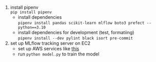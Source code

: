 
1. install pipenv   
    ```pip install pipenv```
    - install dependencies       
        ```pipenv install pandas scikit-learn mlflow boto3 prefect --python==3.10```
    - install dependencies for development (test, formatiing)   
        ```pipenv install --dev pylint black isort pre-commit```
2. set up MLflow tracking server on EC2
    * set up AWS services like [this](https://github.com/DataTalksClub/mlops-zoomcamp/blob/main/02-experiment-tracking/mlflow_on_aws.md)
    * run `python model.py` to train the model
    


